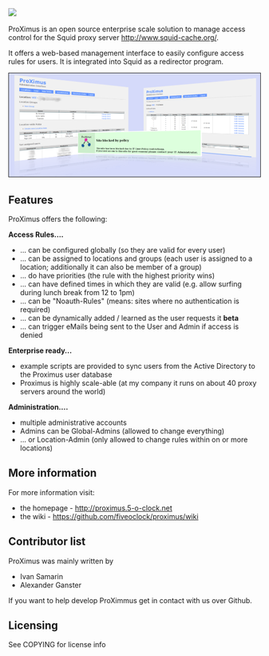 <img src="https://github.com/fiveoclock/proximus/raw/master/proximus-redirector/srv/www/proximus/img/logo.png" />

ProXimus is an open source enterprise scale solution to manage access control for the Squid proxy server http://www.squid-cache.org/. 

It offers a web-based management interface to easily configure access rules for users. It is integrated into Squid as a redirector program.

<img src="https://github.com/fiveoclock/fiveoclock.github.com/raw/master/proximus/images/screenie.png" border=1 />


## Features
ProXimus offers the following:

**Access Rules....**

* ... can be configured globally (so they are valid for every user)
* ... can be assigned to locations and groups (each user is assigned to a location; additionally it can also be member of a group)
* ... do have priorities (the rule with the highest priority wins)
* ... can have defined times in which they are valid (e.g. allow surfing during lunch break from 12 to 1pm)
* ... can be "Noauth-Rules" (means: sites where no authentication is required)
* ... can be dynamically added / learned as the user requests it **beta** 
* ... can trigger eMails being sent to the User and Admin if access is denied

**Enterprise ready...**

* example scripts are provided to sync users from the Active Directory to the Proximus user database
* Proximus is highly scale-able (at my company it runs on about 40 proxy servers around the world)

**Administration....**

* multiple administrative accounts
* Admins can be Global-Admins (allowed to change everything)
* ... or Location-Admin (only allowed to change rules within on or more locations)


## More information

For more information visit:

* the homepage - http://proximus.5-o-clock.net
* the wiki - https://github.com/fiveoclock/proximus/wiki


## Contributor list

ProXimus was mainly written by 

* Ivan Samarin
* Alexander Ganster

If you want to help develop ProXimmus get in contact with us over Github.


## Licensing

See COPYING for license info


